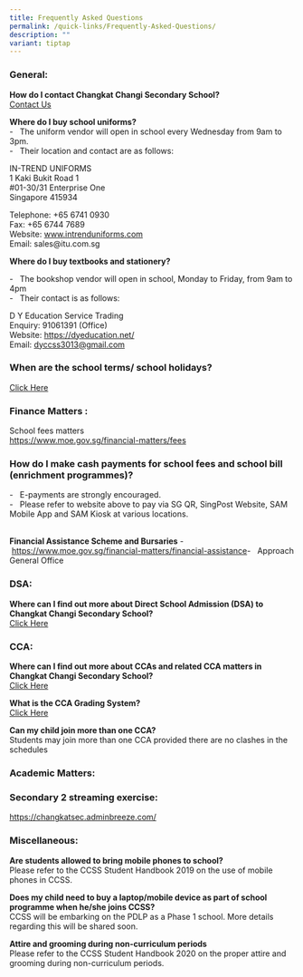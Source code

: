 ```yaml
---
title: Frequently Asked Questions
permalink: /quick-links/Frequently-Asked-Questions/
description: ""
variant: tiptap
---
```

<h3><strong>General:</strong></h3>
<p><strong>How do I contact Changkat Changi Secondary School?</strong>
<br><a href="https://www.changkatchangisec.moe.edu.sg/about-us/Contact-Us/" rel="noopener nofollow" target="_blank">Contact Us</a>
</p>
<p><strong>Where do I buy school uniforms?</strong>
<br>-&nbsp; &nbsp;The uniform vendor will open in school every Wednesday from
9am to 3pm.
<br>-&nbsp; &nbsp;Their location and contact are as follows:&nbsp;</p>
<p>IN-TREND UNIFORMS&nbsp;
<br>1 Kaki Bukit Road 1
<br>#01-30/31 Enterprise One
<br>Singapore 415934</p>
<p>Telephone: +65 6741 0930
<br>Fax: +65 6744 7689
<br>Website: <a href="http://www.intrenduniforms.com" rel="noopener noreferrer nofollow" target="_blank">www.intrenduniforms.com</a>
<br>Email: sales@itu.com.sg</p>
<p><strong>Where do I buy textbooks and stationery?</strong>
</p>
<p>-&nbsp; &nbsp;The bookshop vendor will open in school, Monday to Friday,
from 9am to 4pm
<br>-&nbsp; &nbsp;Their contact is as follows:&nbsp;</p>
<p>D Y Education Service Trading
<br>Enquiry: 91061391 (Office)
<br>Website: <a href="https://dyeducation.net/" rel="noopener noreferrer nofollow" target="_blank">https://dyeducation.net/</a>
<br>Email: <a href="mailto:dyccss3013@gmail.com" rel="noopener noreferrer nofollow" target="_blank">dyccss3013@gmail.com</a>
</p>
<h3><strong>When are the school terms/ school holidays?</strong></h3>
<p><a href="https://www.moe.gov.sg/news/press-releases/20240812-school-terms-and-holidays-for-2025" rel="noopener noreferrer nofollow" target="_blank">Click Here</a>
</p>
<h3><strong>Finance Matters :</strong>&nbsp;&nbsp;</h3>
<p>School fees matters
<br><a href="https://www.moe.gov.sg/financial-matters/fees" rel="noopener noreferrer nofollow" target="_blank">https://www.moe.gov.sg/financial-matters/fees</a>
</p>
<h3><strong>How do I make cash payments for school fees and school bill (enrichment programmes)?</strong></h3>
<p>-&nbsp; &nbsp;E-payments are strongly encouraged.&nbsp;
<br>-&nbsp; &nbsp;Please refer to website above to pay via SG QR, SingPost
Website, SAM Mobile App and SAM Kiosk at various locations.&nbsp;</p>
<p>&nbsp;&nbsp;
<br><strong>Financial Assistance Scheme and Bursaries</strong>&nbsp;-&nbsp;
&nbsp;<a href="https://www.moe.gov.sg/financial-matters/financial-assistance" rel="noopener noreferrer nofollow" target="_blank">https://www.moe.gov.sg/financial-matters/financial-assistance</a>-&nbsp;
&nbsp;Approach General Office &nbsp; &nbsp;</p>
<h3><strong>DSA:</strong>&nbsp;&nbsp;</h3>
<p><strong>Where can I find out more about Direct School Admission (DSA) to Changkat Changi Secondary School?</strong>
<br><a href="/experience-at-changkat/Direct-School-Admission" rel="noopener noreferrer nofollow" target="_blank">Click Here</a>&nbsp;&nbsp;</p>
<h3><strong>CCA:</strong></h3>
<p><strong>Where can I find out more about CCAs and related CCA matters in Changkat Changi Secondary School?</strong>
<br><a href="/co-curricular-activities/LEAPS-2/School-CCA-Policy" rel="noopener noreferrer nofollow" target="_blank">Click Here</a>
</p>
<p><strong>What is the CCA Grading System?</strong>
<br><a href="/co-curricular-activities/LEAPS-2/Introduction-to-LEAPS-2" rel="noopener noreferrer nofollow" target="_blank">Click Here</a>
</p>
<p><strong>Can my child join more than one CCA?</strong>
<br>Students may join more than one CCA provided there are no clashes in the
schedules &nbsp;</p>
<h3><strong>Academic Matters:</strong></h3>
<h3><strong>Secondary 2 streaming exercise:</strong></h3>
<p><a href="https://changkatsec.adminbreeze.com/" rel="noopener noreferrer nofollow" target="_blank">https://changkatsec.adminbreeze.com/</a>
</p>
<h3><strong>Miscellaneous:</strong></h3>
<p><strong>Are students allowed to bring mobile phones to school?</strong>
<br>Please refer to the CCSS Student Handbook 2019 on the use of mobile phones
in CCSS.</p>
<p><strong>Does my child need to buy a laptop/mobile device as part of school programme&nbsp;when he/she joins CCSS?</strong>
<br>CCSS will be embarking on the PDLP as a Phase 1 school. More details regarding
this will be shared soon.</p>
<p><strong>Attire and grooming during non-curriculum periods</strong>
<br>Please refer to the CCSS Student Handbook 2020 on the proper attire and
grooming during non-curriculum periods.</p>